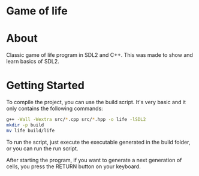 # Game of life

# About 
Classic game of life program in SDL2 and C++. This was made to show and learn basics of SDL2.

# Getting Started 
To compile the project, you can use the build script. It's very basic and it only contains
the following commands:

```sh
g++ -Wall -Wextra src/*.cpp src/*.hpp -o life -lSDL2
mkdir -p build
mv life build/life
```
To run the script, just execute the executable generated in the build folder, or you can run the run script.

After starting the program, if you want to generate a next generation of cells, you press the RETURN button on your keyboard. 